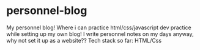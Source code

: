 # personnel-blog
My personnel blog! Where i can practice html/css/javascript dev practice while setting up my own blog! I write personnel notes on my days anyway, why not set it up as a website??
Tech stack so far: HTML/Css
